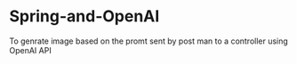 # Spring-and-OpenAI
To genrate image based on the promt sent by post man to a controller using OpenAI API
